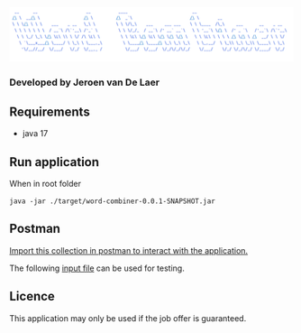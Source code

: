 ![Word Combiner](WordCombiner.png)

### Developed by Jeroen van De Laer

## Requirements
* java 17

## Run application

When in root folder
```
java -jar ./target/word-combiner-0.0.1-SNAPSHOT.jar
```
## Postman
[Import this collection in postman to interact with the application.](WordCombination.postman_collection.json)

The following [input file](input.txt) can be used for testing.

## Licence
This application may only be used if the job offer is guaranteed.
